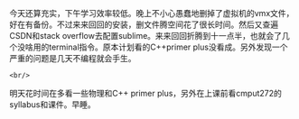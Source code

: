 ﻿今天还算充实，下午学习效率较低。晚上不小心愚蠢地删掉了虚拟机的vmx文件，好在有备份。不过来来回回的安装，删文件腾空间花了很长时间。然后又查遍CSDN和stack overflow去配置sublime。来来回回折腾到十一点半，也就会了几个没啥用的terminal指令。原本计划看的C++primer plus没看成。另外发现一个严重的问题是几天不编程就会手生。      <br/>明天花时间在多看一些物理和C++ primer plus，另外在上课前看cmput272的syllabus和课件。早睡。